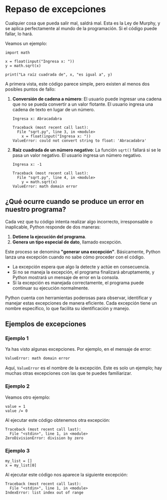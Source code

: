 # Repaso de excepciones

Cualquier cosa que pueda salir mal, saldrá mal. Esta es la Ley de Murphy, y se aplica perfectamente al mundo de la programación. Si el código puede fallar, lo hará.

Veamos un ejemplo:

```
import math

x = float(input("Ingresa x: "))
y = math.sqrt(x)

print("La raíz cuadrada de", x, "es igual a", y)
```

A primera vista, este código parece simple, pero existen al menos dos posibles puntos de fallo:

1. **Conversión de cadena a número**: El usuario puede ingresar una cadena que no se pueda convertir a un valor flotante.
    El usuario ingresa una cadena de texto en lugar de un número.
    ```
    Ingresa x: Abracadabra

    Traceback (most recent call last):
      File "sqrt.py", line 3, in <module>
        x = float(input("Ingresa x: "))
    ValueError: could not convert string to float: 'Abracadabra'
    ```

2. **Raíz cuadrada de un número negativo**: La función `sqrt()` fallará si se le pasa un valor negativo.
    El usuario ingresa un número negativo.

    ```
    Ingresa x: -1

    Traceback (most recent call last):
      File "sqrt.py", line 4, in <module>
        y = math.sqrt(x)
    ValueError: math domain error
    ```

## ¿Qué ocurre cuando se produce un error en nuestro programa?

Cada vez que tu código intenta realizar algo incorrecto, irresponsable o inaplicable, Python responde de dos maneras:

1. **Detiene la ejecución del programa**.
2. **Genera un tipo especial de dato**, llamado excepción.

Este proceso se denomina **"generar una excepción"**. Básicamente, Python lanza una excepción cuando no sabe cómo proceder con el código. 

* La excepción espera que algo la detecte y actúe en consecuencia.
* Si no se maneja la excepción, el programa finalizará abruptamente, y Python mostrará un mensaje de error en la consola.
* Si la excepción es manejada correctamente, el programa puede continuar su ejecución normalmente.

Python cuenta con herramientas poderosas para observar, identificar y manejar estas excepciones de manera eficiente. Cada excepción tiene un nombre específico, lo que facilita su identificación y manejo.

## Ejemplos de excepciones

### Ejemplo 1

Ya has visto algunas excepciones. Por ejemplo, en el mensaje de error:

```bash
ValueError: math domain error
```

Aquí, `ValueError` es el nombre de la excepción. Este es solo un ejemplo; hay muchas otras excepciones con las que te puedes familiarizar.

### Ejemplo 2

Veamos otro ejemplo:

```
value = 1
value /= 0
```

Al ejecutar este código obtenemos otra excepción:

```
Traceback (most recent call last):
  File "<stdin>", line 1, in <module>
ZeroDivisionError: division by zero
```

### Ejemplo 3

```
my_list = []
x = my_list[0]
```

Al ejecutar este código nos aparece la siguiente excepción:

```
Traceback (most recent call last):
  File "<stdin>", line 1, in <module>
IndexError: list index out of range
```
